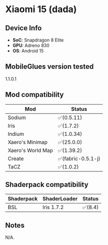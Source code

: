 # Xiaomi 15 (dada)

## Device Info

- **SoC**: Snapdragon 8 Elite
- **GPU**: Adreno 830
- **OS**: Android 15

## MobileGlues version tested

1.1.0.1

## Mod compatibility

|**Mod**|**Status**|
|---|---|
| Sodium | ✅(0.5.11) |
| Iris | ✅(1.7.2) |
| Indium | ✅(1.0.34) |
| Xaero's Minimap | ✅(25.0.0) |
| Xaero's World Map | ✅(1.39.2) |
| Create | ✅(fabric-0.5.1-j) |
| TaCZ | ✅(1.0.2) |

## Shaderpack compatibility

|**Shaderpack** | **ShaderLoader** | **Status** 
|---|---|----|
| BSL | Iris 1.7.2 | ✅(8.4) |

## Notes

N/A.